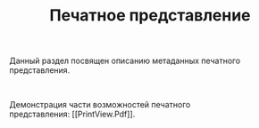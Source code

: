 ﻿---
layout: default
title: Печатное представление
position: 3
categories: 
tags: 
---

Данный раздел посвящен описанию метаданных печатного представления.

   

Демонстрация части возможностей печатного представления: [[PrintView.Pdf]].

   



 

 


